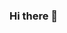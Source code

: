 ### Hi there 👋

<!--
**darioajr/darioajr** is a ✨ _special_ ✨ repository because its `README.md` (this file) appears on your GitHub profile.

Here are some ideas to get you started:

- 🔭 Today I work with architecture, devops and development
- 🌱 learning RUST
- 📫 dariaojr@gmail.com
- 😄 Pronouns: he/his
-->
